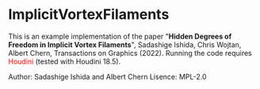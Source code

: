 # ImplicitVortexFilaments

This is an example implementation of the paper "**Hidden Degrees of Freedom in Implicit Vortex Filaments**", Sadashige Ishida, Chris Wojtan, Albert Chern, Transactions on Graphics (2022). 
Running the code requires <span style="color: red">Houdini</span> (tested with Houdini 18.5).

Author: Sadashige Ishida and Albert Chern 
Lisence: MPL-2.0
